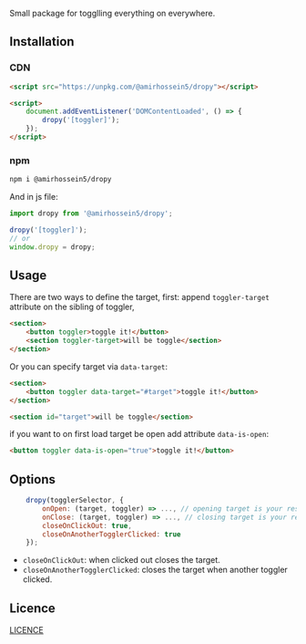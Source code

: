 Small package for togglling everything on everywhere.

## Installation

### CDN
```html
<script src="https://unpkg.com/@amirhossein5/dropy"></script>

<script>
    document.addEventListener('DOMContentLoaded', () => {
        dropy('[toggler]');
    });
</script>
```

### npm
```sh
npm i @amirhossein5/dropy
```

And in js file:
```js
import dropy from '@amirhossein5/dropy';

dropy('[toggler]');
// or
window.dropy = dropy;
```

## Usage

There are two ways to define the target, first: append ```toggler-target``` attribute on the sibling of toggler,
```html
<section>
    <button toggler>toggle it!</button>
    <section toggler-target>will be toggle</section>
</section>
```

Or you can specify target via ```data-target```:
```html
<section>
    <button toggler data-target="#target">toggle it!</button>
</section>

<section id="target">will be toggle</section>
```

if you want to on first load target be open add attribute ```data-is-open```:

```html
<button toggler data-is-open="true">toggle it!</button>
```


## Options
```js
    dropy(togglerSelector, {
        onOpen: (target, toggler) => ..., // opening target is your responsible
        onClose: (target, toggler) => ..., // closing target is your responsible
        closeOnClickOut: true,
        closeOnAnotherTogglerClicked: true
    });
```

- ```closeOnClickOut```: when clicked out closes the target.
- ```closeOnAnotherTogglerClicked```: closes the target when another toggler clicked.


## Licence

[LICENCE](https://github.com/amirHossein5/dropy/blob/main/LICENCE)
